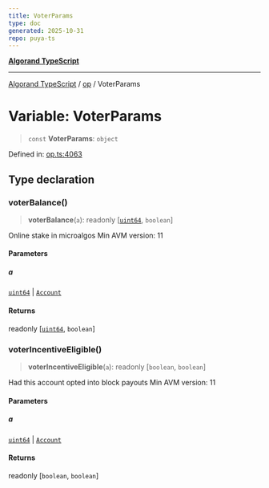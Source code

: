 ```yaml
---
title: VoterParams
type: doc
generated: 2025-10-31
repo: puya-ts
---
```

[**Algorand TypeScript**](../../README.md)

***

[Algorand TypeScript](../../modules.md) / [op](../README.md) / VoterParams

# Variable: VoterParams

> `const` **VoterParams**: `object`

Defined in: [op.ts:4063](https://github.com/algorandfoundation/puya-ts/blob/main/packages/algo-ts/src/op.ts#L4063)

## Type declaration

### voterBalance()

> **voterBalance**(`a`): readonly \[[`uint64`](../../index/type-aliases/uint64.md), `boolean`\]

Online stake in microalgos
Min AVM version: 11

#### Parameters

##### a

[`uint64`](../../index/type-aliases/uint64.md) | [`Account`](../../index/type-aliases/Account.md)

#### Returns

readonly \[[`uint64`](../../index/type-aliases/uint64.md), `boolean`\]

### voterIncentiveEligible()

> **voterIncentiveEligible**(`a`): readonly \[`boolean`, `boolean`\]

Had this account opted into block payouts
Min AVM version: 11

#### Parameters

##### a

[`uint64`](../../index/type-aliases/uint64.md) | [`Account`](../../index/type-aliases/Account.md)

#### Returns

readonly \[`boolean`, `boolean`\]

